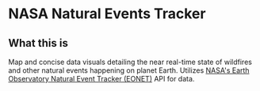 # NASA Natural Events Tracker

<!-- [Live app](.) -->

## What this is
Map and concise data visuals detailing the near real-time state of wildfires and other natural events happening on planet Earth. Utilizes [NASA's Earth Observatory Natural Event Tracker  (EONET)](https://eonet.gsfc.nasa.gov/what-is-eonet) API for data.
